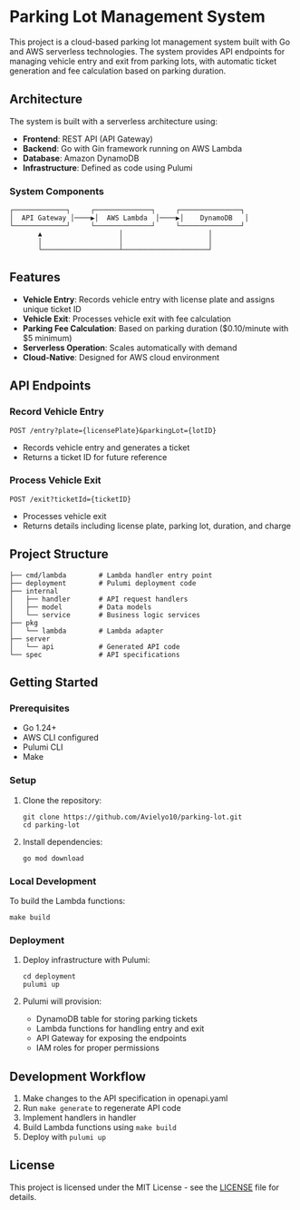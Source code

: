 # Parking Lot Management System

This project is a cloud-based parking lot management system built with Go and AWS serverless technologies. The system provides API endpoints for managing vehicle entry and exit from parking lots, with automatic ticket generation and fee calculation based on parking duration.

## Architecture

The system is built with a serverless architecture using:

- **Frontend**: REST API (API Gateway)
- **Backend**: Go with Gin framework running on AWS Lambda
- **Database**: Amazon DynamoDB
- **Infrastructure**: Defined as code using Pulumi

### System Components

```
┌─────────────┐     ┌──────────────┐     ┌───────────────┐
│  API Gateway │────▶│  AWS Lambda  │────▶│    DynamoDB   │
└─────────────┘     └──────────────┘     └───────────────┘
       ▲                   │                     │
       │                   │                     │
       └───────────────────┴─────────────────────┘
```

## Features

- **Vehicle Entry**: Records vehicle entry with license plate and assigns unique ticket ID
- **Vehicle Exit**: Processes vehicle exit with fee calculation
- **Parking Fee Calculation**: Based on parking duration ($0.10/minute with $5 minimum)
- **Serverless Operation**: Scales automatically with demand
- **Cloud-Native**: Designed for AWS cloud environment

## API Endpoints

### Record Vehicle Entry

```
POST /entry?plate={licensePlate}&parkingLot={lotID}
```

- Records vehicle entry and generates a ticket
- Returns a ticket ID for future reference

### Process Vehicle Exit

```
POST /exit?ticketId={ticketID}
```

- Processes vehicle exit
- Returns details including license plate, parking lot, duration, and charge

## Project Structure

```
├── cmd/lambda        # Lambda handler entry point
├── deployment        # Pulumi deployment code
├── internal
│   ├── handler       # API request handlers
│   ├── model         # Data models
│   └── service       # Business logic services
├── pkg
│   └── lambda        # Lambda adapter
├── server
│   └── api           # Generated API code
└── spec              # API specifications
```

## Getting Started

### Prerequisites

- Go 1.24+
- AWS CLI configured
- Pulumi CLI
- Make

### Setup

1. Clone the repository:

   ```
   git clone https://github.com/Avielyo10/parking-lot.git
   cd parking-lot
   ```

2. Install dependencies:

   ```
   go mod download
   ```

### Local Development

To build the Lambda functions:

```
make build
```

### Deployment

1. Deploy infrastructure with Pulumi:

   ```
   cd deployment
   pulumi up
   ```

2. Pulumi will provision:
   - DynamoDB table for storing parking tickets
   - Lambda functions for handling entry and exit
   - API Gateway for exposing the endpoints
   - IAM roles for proper permissions

## Development Workflow

1. Make changes to the API specification in openapi.yaml
2. Run `make generate` to regenerate API code
3. Implement handlers in handler
4. Build Lambda functions using `make build`
5. Deploy with `pulumi up`

## License

This project is licensed under the MIT License - see the [LICENSE](./LICENSE) file for details.
